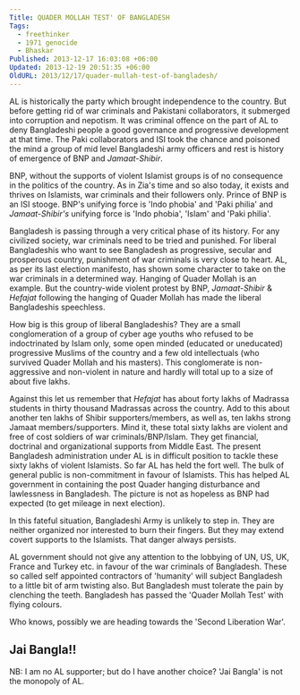 ```yaml
---
Title: QUADER MOLLAH TEST' OF BANGLADESH
Tags:
  - freethinker
  - 1971 genocide
  - Bhaskar
Published: 2013-12-17 16:03:08 +06:00
Updated: 2013-12-19 20:51:35 +06:00
OldURL: 2013/12/17/quader-mullah-test-of-bangladesh/
---
```


AL is historically the party which brought independence to the country. But before getting rid of war criminals and Pakistani collaborators, it submerged into corruption and nepotism. It was criminal offence on the part of AL to deny Bangladeshi people a good governance and progressive development at that time. The Paki collaborators and ISI took the chance and poisoned the mind a group of mid level Bangladeshi army officers and rest is history of emergence of BNP and _Jamaat-Shibir_.

BNP, without the supports of violent Islamist groups is of no consequence in the politics of the country. As in Zia's time and so also today, it exists and thrives on Islamists, war criminals and their followers only. Prince of BNP is an ISI stooge. BNP's unifying force is 'Indo phobia' and 'Paki philia' and _Jamaat-Shibir's_ unifying force is 'Indo phobia', 'Islam' and 'Paki philia'.

Bangladesh is passing through a very critical phase of its history. For any civilized society, war criminals need to be tried and punished. For liberal Bangladeshis who want to see Bangladesh as progressive, secular and prosperous country, punishment of war criminals is very close to heart. AL, as per its last election manifesto, has shown some character to take on the war criminals in a determined way. Hanging of Quader Mollah is an example. But the country-wide violent protest by BNP, _Jamaat-Shibir_ & _Hefajat_ following the hanging of Quader Mollah has made the liberal Bangladeshis speechless.

How big is this group of liberal Bangladeshis? They are a small conglomeration of a group of cyber age youths who refused to be indoctrinated by Islam only, some open minded (educated or uneducated) progressive Muslims of the country and a few old intellectuals (who survived Quader Mollah and his masters). This conglomerate is non-aggressive and non-violent in nature and hardly will total up to a size of about five lakhs. 

Against this let us remember that _Hefajat_ has about forty lakhs of Madrassa students in thirty thousand Madrassas across the country. Add to this about another ten lakhs of Shibir supporters/members, as well as, ten lakhs strong Jamaat members/supporters. Mind it, these total sixty lakhs are violent and free of cost soldiers of war criminals/BNP/Islam. They get financial, doctrinal and organizational supports from Middle East. The present Bangladesh administration under AL is in difficult position to tackle these sixty lakhs of violent Islamists. So far AL has held the fort well. The bulk of general public is non-commitment in favour of Islamists. This has helped AL government in containing the post Quader hanging disturbance and lawlessness in Bangladesh. The picture is not as hopeless as BNP had expected (to get mileage in next election).  

In this fateful situation, Bangladeshi Army is unlikely to step in. They are neither organized nor interested to burn their fingers. But they may extend covert supports to the Islamists. That danger always persists.

AL government should not give any attention to the lobbying of UN, US, UK, France and Turkey etc. in favour of the war criminals of Bangladesh. These so called self appointed contractors of 'humanity' will subject Bangladesh to a little bit of arm twisting also. But Bangladesh must tolerate the pain by clenching the teeth. Bangladesh has passed the 'Quader Mollah Test' with flying colours.

Who knows, possibly we are heading towards the 'Second Liberation War'. 

Jai Bangla!!
-----------------------------------------------------
NB: I am no AL supporter; but do I have another choice? 'Jai Bangla' is not the monopoly of AL.

